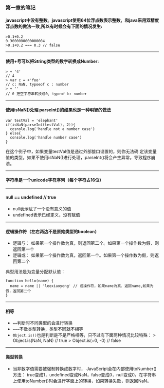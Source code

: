 ### 第一章的笔记


#### javascript中没有整数。javascript使用64位浮点数表示整数，和java采用双精度浮点数的做法一致,所以有时候会有下面的情况发生:
    >0.1+0.2
    0.3000000000000004
    >0.1+0.2 === 0.3 // false
---
#### 使用+号可以把String类型的数字转换成Number:

    > + '4'
    // 4
    > var c = +'foo'
    // c: NaN, typoeof c : number
    > + ''
    // 0 把空字符串转换成0, typeof b: number


---

#### 使用isNaN()处理 parseInt()的结果也是一种明智的做法
    var testVal = 'elephant'
    if(isNaN(parseInt(testVal), 2)){
      cosnole.log('handle not a number case')
    } else{
      console.log('handle number case')
    }

在这个例子中，如果变量testVal值是通过外部接口设置的，则你无法确 定该变量值的类型。如果不使用isNaN()进行处理，parseInt()将会产生异常，导致程序崩溃。

---
#### 字符串是一个unicode字符序列（每个字符占16位）
---

#### null == undefined // true

- null表示赋了一个没有意义的值
- undefined表示已经定义，没有赋值
---

#### 逻辑操作符（左右两边不是原始类型的boolean）
- 逻辑与： 如果第一个操作数为真，则返回第二个。如果第一个操作数为假，则返回第一个
- 逻辑或： 如果第一个操作数为真，返回第一个。如果第一个操作数为假，则返回第二个

典型用法是为变量分配默认值：
```
function hello(name) {
  name = name || 'leexiaoyong' // 或操作符，如果name为真，返回name,如果为假，返回第二个
}
```
---
#### 相等
- `==`判断时不同类型的会进行转换
- `===`不做类型转换，类型不同就不相等
- `Object.is()`也是判断是不是严格相等，只不过有下面两种情况比较特殊：
      > Object.is(NaN, NaN) // true
      > Object.is(+0, -0) // false
---
#### 类型转换
- 当非数字值需要被强制转换成数字时， JavaScript会在内部使用toNumber()方法： true变成1，undefined变成NaN，false变成0，null变成0。在字符串上使用toNumber()时会进行字面上的转换，如果转换失败，则返回NaN。